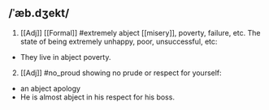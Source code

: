 ## /ˈæb.dʒekt/  
1. [[Adj]] [[Formal]]
#extremely
abject [[misery]], poverty, failure, etc.
The state of being extremely unhappy, poor, unsuccessful, etc:

- They live in abject poverty. 

2. [[Adj]]
#no_proud
showing no prude or respect for yourself:

- an abject apology
- He is almost abject in his respect for his boss.
